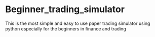 # Beginner_trading_simulator
This is the most simple and easy to use paper trading simulator using python especially for the beginners in finance and trading
